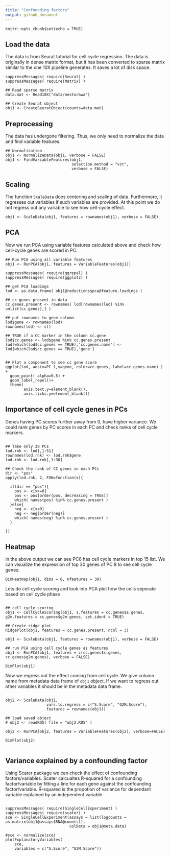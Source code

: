 ```yaml
---
title: "Confounding factors"
output: github_document
---
```


```{r setup, include=FALSE}
knitr::opts_chunk$set(echo = TRUE)
```

## Load the data

The data is from Seurat tutorial for cell cycle regression. The data is originally in dense matrix format, but it has been converted to sparse matrix similar to the one 10X pipeline generates. It saves a lot of disk space.

```{r}
suppressMessages( require(Seurat) )
suppressMessages( require(Matrix) )

## Read sparse matrix
data.mat <- Read10X("data/nestorawa")

## Create Seurat object
obj1 <- CreateSeuratObject(counts=data.mat)

```

## Preprocessing

The data has undergone filtering. Thus, we only need to normalize the data and find variable features.

```{r}
## Normalization
obj1 <- NormalizeData(obj1, verbose = FALSE)
obj1 <- FindVariableFeatures(obj1, 
                             selection.method = "vst",
                             verbose = FALSE)

```

## Scaling

The function `ScaleData` does centering and scaling of data. Furthermore, it regresses out variables if such variables are provided. At this point we do not regress out any variable to see how cell-cycle effect.

```{r}
obj1 <- ScaleData(obj1, features = rownames(obj1), verbose = FALSE) 

```

## PCA

Now we run PCA using variable features calculated above and check how cell-cycle genes are scored in PC. 

```{r}
## Run PCA using all variable features
obj1 <- RunPCA(obj1, features = VariableFeatures(obj1))

suppressMessages( require(ggrepel) )
suppressMessages( require(ggplot2) )

## get PCA loadings
lod <- as.data.frame( obj1@reductions$pca@feature.loadings )

## cc genes present in data
cc.genes.present <- rownames( lod[rownames(lod) %in% unlist(cc.genes),] )

## put rownames to gene column
lod$gene <- rownames(lod)
rownames(lod) <- c()

## TRUE if a CC marker in the column cc.gene
lod$cc.genes <- lod$gene %in% cc.genes.present
lod[which(lod$cc.genes == TRUE),'cc.genes.name'] <- lod[which(lod$cc.genes == TRUE),'gene']


## Plot a component to see cc gene score
ggplot(lod, aes(x=PC_1,y=gene, color=cc.genes, label=cc.genes.name) ) + 
  geom_point( alpha=0.5) +
  geom_label_repel()+
  theme(
        axis.text.y=element_blank(),
        axis.ticks.y=element_blank())
```

## Importance of cell cycle genes in PCs

Genes having PC scores further away from 0, have higher variance. We could rank genes by PC scores in each PC and check ranks of cell cycle markers.

```{r}

## Take only 30 PCs
lod.rnk <- lod[,1:51]
rownames(lod.rnk) <- lod.rnk$gene
lod.rnk <- lod.rnk[,1:30]

## Check the rank of CC genes in each PCs
dir <- "pos"
apply(lod.rnk, 2, FUN=function(x){
  
  if(dir == "pos"){
    pos <- x[x>=0]
    pos <- pos[order(pos, decreasing = TRUE)]
    which( names(pos) %in% cc.genes.present )
  }else{
    neg <- x[x<0]
    neg <- neg[order(neg)]
    which( names(neg) %in% cc.genes.present )
  }
  
})

```

## Heatmap

In the above output we can see PC8 has cell cycle markers in top 15 list. We can visualize the expression of top 30 genes of PC 8 to see cell cycle genes.

```{r}
DimHeatmap(obj1, dims = 8, nfeatures = 30)
```


Lets do cell cycle scoring and look into PCA plot how the cells seperate based on cell cycle phase

```{r message=FALSE, warning=FALSE, paged.print=FALSE}

## cell cycle scoring
obj1 <- CellCycleScoring(obj1, s.features = cc.genes$s.genes, g2m.features = cc.genes$g2m.genes, set.ident = TRUE)

## Create ridge plot
RidgePlot(obj1, features = cc.genes.present, ncol = 3)

obj1 <- ScaleData(obj1, features = rownames(obj1), verbose = FALSE)

## run PCA using cell cycle genes as features
obj1 <- RunPCA(obj1, features = c(cc.genes$s.genes, cc.genes$g2m.genes), verbose = FALSE)

DimPlot(obj1)

```


Now we regress out the effect coming from cell cycle. We give column name from metadata data frame of `obj1` object. If we want to regress out other variables it should be in the metadata data frame. 

```{r}

obj2 <- ScaleData(obj1, 
                  vars.to.regress = c("S.Score", "G2M.Score"), 
                  features = rownames(obj1)) 

## load saved object
# obj2 <- readRDS( file = "obj2.RDS" )

obj2 <- RunPCA(obj2, features = VariableFeatures(obj2), verbose=FALSE)

DimPlot(obj2)


```

## Variance explained by a confounding factor

Using Scater package we can check the effect of confounding factors/variables. Scater calcualtes R-squared for a confounding factor/variable by fitting a line for each gene against the confounding factor/variable. R-squared is the propotion of variance for dependant variable explained by an independent variable.

```{r}

suppressMessages( require(SingleCellExperiment) )
suppressMessages( require(scater) )
sce <- SingleCellExperiment(assays = list(logcounts = as.matrix(obj1@assays$RNA@counts)), 
                            colData = obj1@meta.data)

#sce <- normalize(sce)
plotExplanatoryVariables(
    sce,
    variables = c("S.Score", "G2M.Score"))


```


